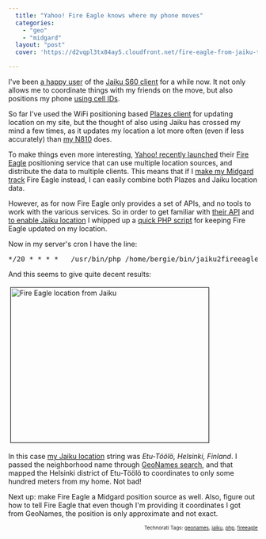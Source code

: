 ```yaml
---
  title: "Yahoo! Fire Eagle knows where my phone moves"
  categories: 
    - "geo"
    - "midgard"
  layout: "post"
  cover: 'https://d2vqpl3tx84ay5.cloudfront.net/fire-eagle-from-jaiku-tm.jpg'

---
```

<p>
I've been <a href="http://bergie.iki.fi/blog/jaiku-personal_presence_aggregator/">a happy user</a> of the <a href="http://jaiku.com/mobile">Jaiku S60 client</a> for a while now. It not only allows me to coordinate things with my friends on the move, but also positions my phone <a href="http://en.wikipedia.org/wiki/GSM_localization">using cell IDs</a>.
</p><p>
So far I've used the WiFi positioning based <a href="http://bergie.iki.fi/blog/plazes_on_the_n800/">Plazes client</a> for updating location on my site, but the thought of also using Jaiku has crossed my mind a few times, as it updates my location a lot more often (even if less accurately) than <a href="http://bergie.iki.fi/blog/appliances_are_starting_to_take_over/">my N810</a> does.
</p><p>
To make things even more interesting, <a href="http://www.readwriteweb.com/archives/location_aware_smart_rollout_f.php">Yahoo! recently launched</a> their <a href="https://fireeagle.yahoo.net/">Fire Eagle</a> positioning service that can use multiple location sources, and distribute the data to multiple clients. This means that if I <a href="http://bergie.iki.fi/blog/the-midgard-position/">make my Midgard track</a> Fire Eagle instead, I can easily combine both Plazes and Jaiku location data.
</p><p>
However, as for now Fire Eagle only provides a set of APIs, and no tools to work with the various services. So in order to get familiar with <a href="http://fireeagle.yahoo.net/developer">their API</a> and <a href="http://jaiku.com/channel/devku/presence/28244456">to enable Jaiku location</a> I whipped up a <a href="http://www.nehmer.net/~bergie/jaiku2fireeagle.phps">quick PHP script</a> for keeping Fire Eagle updated on my location.
</p><p>
Now in my server's cron I have the line:
</p><pre>
*/20 * * * *   /usr/bin/php /home/bergie/bin/jaiku2fireeagle.php bergie &lt;fire eagle access key&gt; &lt;fire eagle access secret&gt;
</pre><p>
And this seems to give quite decent results:
</p><p>
<a href="https://d2vqpl3tx84ay5.cloudfront.net/fire-eagle-from-jaiku.png"><img src="https://d2vqpl3tx84ay5.cloudfront.net/fire-eagle-from-jaiku-tm.jpg" height="313" width="400" border="1" hspace="4" vspace="4" alt="Fire Eagle location from Jaiku" title="Fire Eagle location from Jaiku" /></a>
</p><p>
In this case <a href="http://bergie.jaiku.com/">my Jaiku location</a> string was <em>Etu-Töölö, Helsinki, Finland</em>. I passed the neighborhood name through <a href="http://www.geonames.org/export/geonames-search.html">GeoNames search</a>, and that mapped the Helsinki district of Etu-Töölö to coordinates to only some hundred meters from my home. Not bad!
</p><p>
Next up: make Fire Eagle a Midgard position source as well. Also, figure out how to tell Fire Eagle that even though I'm providing it coordinates I got from GeoNames, the position is only approximate and not exact.
</p>
<p style="text-align:right;font-size:10px;">Technorati Tags: <a href="http://www.technorati.com/tag/geonames">geonames</a>, <a href="http://www.technorati.com/tag/jaiku">jaiku</a>, <a href="http://www.technorati.com/tag/php">php</a>, <a href="http://www.technorati.com/tag/fireeagle">fireeagle</a></p>
